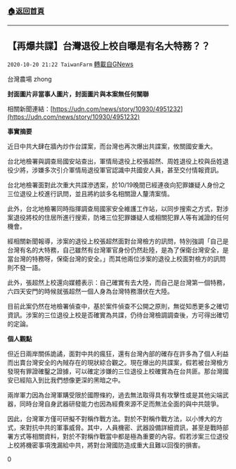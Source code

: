 ###  [:house:返回首頁](https://github.com/ourhimalayas/txt)
---

## 【再爆共諜】台灣退役上校自曝是有名大特務？？
`2020-10-20 21:22 TaiwanFarm` [轉載自GNews](https://gnews.org/zh-hant/437021/)

台灣農場 zhong

**封面圖片非當事人圖片，封面圖片與本案無任何關聯**

相關新聞連結：[https://udn.com/news/story/10930/4951232](https://udn.com/news/story/10930/4951232)

**事實摘要**

近日中共大肆在牆內炒作台諜案，而台灣也再次爆出共諜案，攸關國安重大。

台北地檢署與調查局國安站查出，軍情局退役上校張超然、周姓退役上校與岳姓退役少將，涉嫌多次引介軍情局退役軍官認識中共國安人員，甚至交付情報資訊。

台北地檢署面對此次重大共諜滲透案，於10/19晚間已經連夜向犯罪嫌疑人身份之三位退役上校進行訊問，並且將約談多名相關證人釐清案情。

此外，台北地檢署同時指揮調查局國家安全維護工作站，以同步搜索之方式，對涉案退役將校的住居所進行搜索，防堵三位犯罪嫌疑人或相關犯罪人等有滅證的任何機會。

經相關新聞報導，涉案的退役上校張超然面對台灣檢方的訊問，特別強調「自己是台灣有名的大特務，自己雖然有台灣軍官身份仍然赴陸，是為了保衛台灣安全，是當台灣的特務呀，保衛台灣的安全。」而其他兩位涉案的退役上校面對檢方的訊問則不發一語。

此外，張超然上校還向媒體表示：自己確實有去大陸，而自己是台灣第一個特務，六四天安門的時候就張超然一個人身為台灣特務潛伏在大陸。

目前此案仍然在地檢署偵查中，基於案件偵查不公開之原則，無從知悉更多之確切資訊。涉案的三位退役上校是否確實為共諜，仍待台灣檢調調查後，方可得出確切的定論。

**個人觀點**

但近日兩岸關係詭譎，面對中共的瘋狂，還有台灣內部的確存在許多為了個人利益而出賣台灣安全的內賊存在的現狀綜合觀之。現在爆出的共諜案，假若被台灣檢方發現有罪證確鑿之證據，可以確定涉嫌的三位退役上校確實為在台共匪。那台灣國安已經陷入到比我們想像更深的黑暗之中。

兩岸軍力因為台灣軍購受限於國際條約，過去無法取得具有攻擊性或是其他尖端武器，同時台灣自身武器研發能力也因為經費來源不足而無法全面的與中共競爭。

因此，台灣軍方僅可研擬不對稱作戰方法。對於不對稱作戰方法，以小博大的方式，來對抗中共的軍事威脅。其中，人員機密、武器設備詳細資訊，甚至是戰時部署方式等相關資料，對於不對稱作戰當中都是極為重要的內容。假若涉案三位退役上校將機密事項洩漏給中共，將對台灣國防造成重大且難以回復的損害。

0

